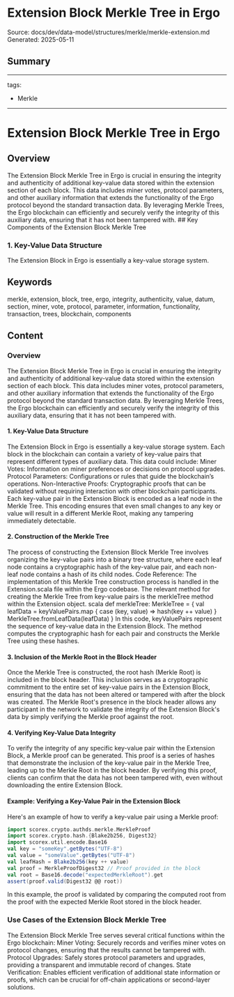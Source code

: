 # Extension Block Merkle Tree in Ergo
Source: docs/dev/data-model/structures/merkle/merkle-extension.md
Generated: 2025-05-11

## Summary
---
tags:
  - Merkle
---

# Extension Block Merkle Tree in Ergo

## Overview

The Extension Block Merkle Tree in Ergo is crucial in ensuring the integrity and authenticity of additional key-value data stored within the extension section of each block. This data includes miner votes, protocol parameters, and other auxiliary information that extends the functionality of the Ergo protocol beyond the standard transaction data. By leveraging Merkle Trees, the Ergo blockchain can efficiently and securely verify the integrity of this auxiliary data, ensuring that it has not been tampered with. ## Key Components of the Extension Block Merkle Tree

### 1. Key-Value Data Structure

The Extension Block in Ergo is essentially a key-value storage system.

## Keywords
merkle, extension, block, tree, ergo, integrity, authenticity, value, datum, section, miner, vote, protocol, parameter, information, functionality, transaction, trees, blockchain, components

## Content
### Overview
The Extension Block Merkle Tree in Ergo is crucial in ensuring the integrity and authenticity of additional key-value data stored within the extension section of each block. This data includes miner votes, protocol parameters, and other auxiliary information that extends the functionality of the Ergo protocol beyond the standard transaction data.
By leveraging Merkle Trees, the Ergo blockchain can efficiently and securely verify the integrity of this auxiliary data, ensuring that it has not been tampered with.

#### 1. Key-Value Data Structure
The Extension Block in Ergo is essentially a key-value storage system. Each block in the blockchain can contain a variety of key-value pairs that represent different types of auxiliary data. This data could include:
Miner Votes: Information on miner preferences or decisions on protocol upgrades.
Protocol Parameters: Configurations or rules that guide the blockchain’s operations.
Non-Interactive Proofs: Cryptographic proofs that can be validated without requiring interaction with other blockchain participants.
Each key-value pair in the Extension Block is encoded as a leaf node in the Merkle Tree. This encoding ensures that even small changes to any key or value will result in a different Merkle Root, making any tampering immediately detectable.

#### 2. Construction of the Merkle Tree
The process of constructing the Extension Block Merkle Tree involves organizing the key-value pairs into a binary tree structure, where each leaf node contains a cryptographic hash of the key-value pair, and each non-leaf node contains a hash of its child nodes.
Code Reference: The implementation of this Merkle Tree construction process is handled in the Extension.scala file within the Ergo codebase. The relevant method for creating the Merkle Tree from key-value pairs is the merkleTree method within the Extension object.
scala
def merkleTree: MerkleTree = {
  val leafData = keyValuePairs.map { case (key, value) =>
    hash(key ++ value)
  }
  MerkleTree.fromLeafData(leafData)
}
In this code, keyValuePairs represent the sequence of key-value data in the Extension Block. The method computes the cryptographic hash for each pair and constructs the Merkle Tree using these hashes.

#### 3. Inclusion of the Merkle Root in the Block Header
Once the Merkle Tree is constructed, the root hash (Merkle Root) is included in the block header. This inclusion serves as a cryptographic commitment to the entire set of key-value pairs in the Extension Block, ensuring that the data has not been altered or tampered with after the block was created.
The Merkle Root's presence in the block header allows any participant in the network to validate the integrity of the Extension Block's data by simply verifying the Merkle proof against the root.

#### 4. Verifying Key-Value Data Integrity
To verify the integrity of any specific key-value pair within the Extension Block, a Merkle proof can be generated. This proof is a series of hashes that demonstrate the inclusion of the key-value pair in the Merkle Tree, leading up to the Merkle Root in the block header. By verifying this proof, clients can confirm that the data has not been tampered with, even without downloading the entire Extension Block.

#### Example: Verifying a Key-Value Pair in the Extension Block
Here's an example of how to verify a key-value pair using a Merkle proof:
```scala
import scorex.crypto.authds.merkle.MerkleProof
import scorex.crypto.hash.{Blake2b256, Digest32}
import scorex.util.encode.Base16
val key = "someKey".getBytes("UTF-8")
val value = "someValue".getBytes("UTF-8")
val leafHash = Blake2b256(key ++ value)
val proof = MerkleProofDigest32 // Proof provided in the block
val root = Base16.decode("expectedMerkleRoot").get
assert(proof.valid(Digest32 @@ root))
```
In this example, the proof is validated by comparing the computed root from the proof with the expected Merkle Root stored in the block header.

### Use Cases of the Extension Block Merkle Tree
The Extension Block Merkle Tree serves several critical functions within the Ergo blockchain:
Miner Voting: Securely records and verifies miner votes on protocol changes, ensuring that the results cannot be tampered with.
Protocol Upgrades: Safely stores protocol parameters and upgrades, providing a transparent and immutable record of changes.
State Verification: Enables efficient verification of additional state information or proofs, which can be crucial for off-chain applications or second-layer solutions.
